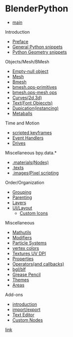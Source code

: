 # BlenderPython

- [main](https://github.com/BlenderCN/BlenderPython/blob/master/Home.md)

Introduction

- [Preface](https://github.com/BlenderCN/BlenderPython/blob/master/Preface.md)
- [General Python snippets](https://github.com/BlenderCN/BlenderPython/blob/master/GeneralPythonSnippets.md)
- [Python Geometry snippets](https://github.com/BlenderCN/BlenderPython/blob/master/PyGeom.md)

Objects/Mesh/BMesh

- [Empty-null object](https://github.com/BlenderCN/BlenderPython/blob/master/Empty-(null-object).md)
- [Mesh](https://github.com/BlenderCN/BlenderPython/blob/master/Mesh.md)
- [Bmesh](https://github.com/BlenderCN/BlenderPython/blob/master/BMesh.md)
- [bmesh.ops-primitives](https://github.com/BlenderCN/BlenderPython/blob/master/bmesh_ops_primitives.md)
- [bmesh.ops-mesh ops](https://github.com/BlenderCN/BlenderPython/blob/master/bmesh_ops_meshops.md)
- [Curves(2d,3d)](https://github.com/BlenderCN/BlenderPython/blob/master/Curves.md)
- [Text(Font Objeccts)](https://github.com/BlenderCN/BlenderPython/blob/master/Text.md)
- [Dupication(instancing)](https://github.com/BlenderCN/BlenderPython/blob/master/Duplication.md)
- [Metaballs](https://github.com/BlenderCN/BlenderPython/blob/master/Metaballs.md)

Time and Motion

- [scripted keyframes](https://github.com/BlenderCN/BlenderPython/blob/master/Scripted-Keyframes.md)
- [Event Handlers]()
- [Drives](https://github.com/BlenderCN/BlenderPython/blob/master/Drivers.md)

Miscellaneous  bpy.data.*

- [.materials(Nodes)]()
- [.texts]()
- [.images(Pixel scripting]()

Order/Organization

- [Grouping]()
- [Parenting]()
- [Layers]()
- [UI/Layout]()
    - [Custom Icons]()
    
Miscellaneous

- [Mathutils]()
- [Modifiers]()
- [Particle Systems]()
- [vertex colors]()
- [Textures UV DPI]()
- [Properties]()
- [Operators(and callbacks)]()
- [bgl/blf]()
- [Grease Pencil]()
- [Themes]()
- [Areas]()

Add-ons

- [introduction](https://github.com/BlenderCN/BlenderPython/blob/master/Addons_Introduction.md)
- [import/export]()
- [Text Editor]()
- [Custom Nodes]()


[link](https://github.com/zeffii/BlenderPythonRecipes/wiki)
